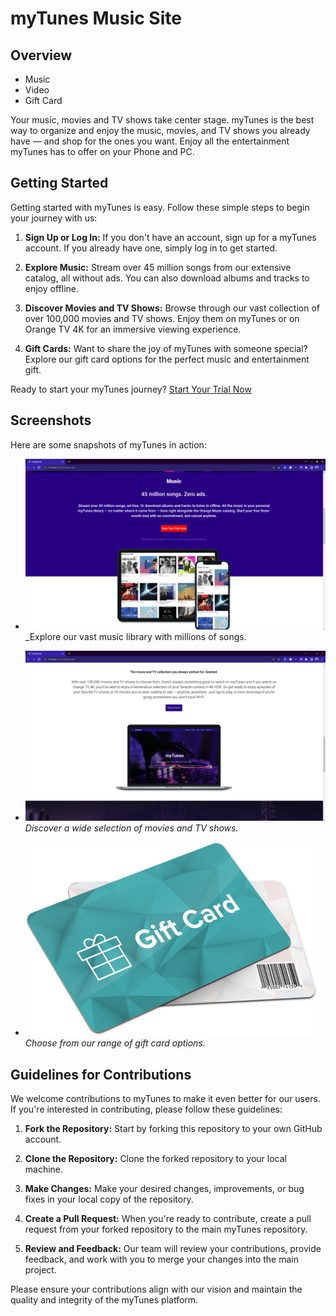 # myTunes Music Site

## Overview

- Music
- Video
- Gift Card

Your music, movies and TV shows take center stage. myTunes is the best way to organize and enjoy the music, movies, and TV shows you already have — and shop for the ones you want. Enjoy all the entertainment myTunes has to offer on your Phone and PC.

## Getting Started

Getting started with myTunes is easy. Follow these simple steps to begin your journey with us:

1. **Sign Up or Log In:** If you don't have an account, sign up for a myTunes account. If you already have one, simply log in to get started.

2. **Explore Music:** Stream over 45 million songs from our extensive catalog, all without ads. You can also download albums and tracks to enjoy offline.

3. **Discover Movies and TV Shows:** Browse through our vast collection of over 100,000 movies and TV shows. Enjoy them on myTunes or on Orange TV 4K for an immersive viewing experience.

4. **Gift Cards:** Want to share the joy of myTunes with someone special? Explore our gift card options for the perfect music and entertainment gift.

Ready to start your myTunes journey? [Start Your Trial Now](#)

## Screenshots

Here are some snapshots of myTunes in action:

- ![Music](/Images/Screenshots/ss2.png) _Explore our vast music library with millions of songs.

- ![Movies](/Images/Screenshots/ss3.png) _Discover a wide selection of movies and TV shows._

- ![Gift Cards](/Images/gift_card.png) _Choose from our range of gift card options._

## Guidelines for Contributions

We welcome contributions to myTunes to make it even better for our users. If you're interested in contributing, please follow these guidelines:

1. **Fork the Repository:** Start by forking this repository to your own GitHub account.

2. **Clone the Repository:** Clone the forked repository to your local machine.

3. **Make Changes:** Make your desired changes, improvements, or bug fixes in your local copy of the repository.

4. **Create a Pull Request:** When you're ready to contribute, create a pull request from your forked repository to the main myTunes repository.

5. **Review and Feedback:** Our team will review your contributions, provide feedback, and work with you to merge your changes into the main project.

Please ensure your contributions align with our vision and maintain the quality and integrity of the myTunes platform.
